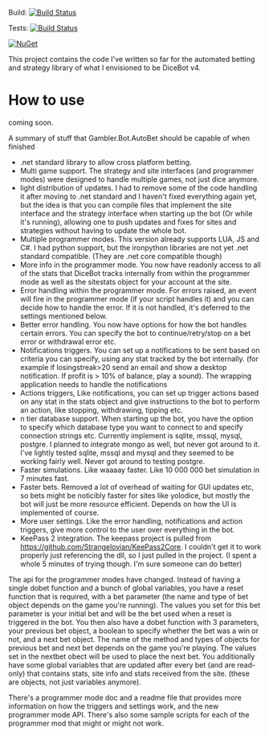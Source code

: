 Build: [![Build Status](https://eugenebotma.visualstudio.com/seuntjie900/_apis/build/status%2FGambler.Bot.AutoBet?repoName=Seuntjie900%2FGambler.Bot.AutoBet&branchName=master&stageName=Build)](https://eugenebotma.visualstudio.com/seuntjie900/_build/latest?definitionId=3&repoName=Seuntjie900%2FGambler.Bot.AutoBet&branchName=master)

Tests: [![Build Status](https://eugenebotma.visualstudio.com/seuntjie900/_apis/build/status%2FGambler.Bot.AutoBet?repoName=Seuntjie900%2FGambler.Bot.AutoBet&branchName=master&stageName=Test)](https://eugenebotma.visualstudio.com/seuntjie900/_build/latest?definitionId=3&repoName=Seuntjie900%2FGambler.Bot.AutoBet&branchName=master)

[![NuGet](https://img.shields.io/nuget/v/Doormat.Bot.svg)](https://www.nuget.org/packages/Doormat.Bot/)


This project contains the code I've written so far for the automated betting and strategy library of what I envisioned to be DiceBot v4. 

# How to use
coming soon.




A summary of stuff that Gambler.Bot.AutoBet should be capable of when finished

- .net standard library to allow cross platform betting.
- Multi game support. The strategy and site interfaces (and programmer modes) were designed to handle multiple games, not just dice anymore.
- light distribution of updates. I had to remove some of the code handling it after moving to .net standard and I haven't fixed everything again yet, but the idea is that you can compile files that implement the site interface and the strategy interface when starting up the bot (Or while it's running), allowing one to push updates and fixes for sites and strategies without having to update the whole bot.
- Multiple programmer modes. This version already supports LUA, JS and C#. I had python support, but the ironpython libraries are not yet .net standard compatible. (They are .net core compatible though)
- More info in the programmer mode. You now have readonly access to all of the stats that DiceBot tracks internally from within the programmer mode as well as the sitestats object for your account at the site.
- Error handling within the programmer mode. For errors raised, an event will fire in the programmer mode (if your script handles it) and you can decide how to handle the error. If it is not handled, it's deferred to the settings mentioned below.
- Better error handling. You now have options for how the bot handles certain errors. You can specify the bot to continue/retry/stop on a bet error or withdrawal error etc.
- Notifications triggers. You can set up a notifications to be sent based on criteria you can specify, using any stat tracked by the bot internally. (for example if losingstreak>20 send an email and show a desktop notification. If profit is > 10% of balance, play a sound). The wrapping application needs to handle the notifications
- Actions triggers, Like notifications, you can set up trigger actions based on any stat in the stats object and give instructions to the bot to perform an action, like stopping, withdrawing, tipping etc.
- n tier database support. When starting up the bot, you have the option to specify which database type you want to connect to and specify connection strings etc. Currently implement is sqlite, mssql, mysql, postgre. I planned to integrate mongo as well, but never got around to it. I've lightly tested sqlite, mssql and mysql and they seemed to be working fairly well. Never got around to testing postgre.
- Faster simulations. Like waaaay faster. Like 10 000 000 bet simulation in 7 minutes fast.
- Faster bets. Removed a lot of overhead of waiting for GUI updates etc, so bets might be noticibly faster for sites like yolodice, but mostly the bot will just be more resource efficient. Depends on how the UI is implemented of course.
- More user settings. Like the error handling, notifications and action triggers, give more control to the user over everything in the bot.
- KeePass 2 integration. The keepass project is pulled from https://github.com/Strangelovian/KeePass2Core. I couldn't get it to work properly just referencing the dll, so I just pulled in the project. (I spent a whole 5 minutes of trying though. I'm sure someone can do better)

The api for the programmer modes have changed. Instead of having a single dobet function and a bunch of global variables, you have a reset function that is required, with a bet parameter (the name and type of bet object depends on the game you're running). The values you set for this bet parameter is your initial bet and will be the bet used when a reset is triggered in the bot. You then also have a dobet function with 3 parameters, your previous bet object, a boolean to specify whether the bet was a win or not, and a next bet object. The name of the method and types of objects for previous bet and next bet depends on the game you're playing. The values set in the nextbet obect will be used to place the next bet. You additionally have some global variables that are updated after every bet (and are read-only) that contains stats, site info and stats received from the site. (these are objects, not just variables anymore).

There's a programmer mode doc and a readme file that provides more information on how the triggers and settings work, and the new programmer mode API. There's also some sample scripts for each of the programmer mod that might or might not work.